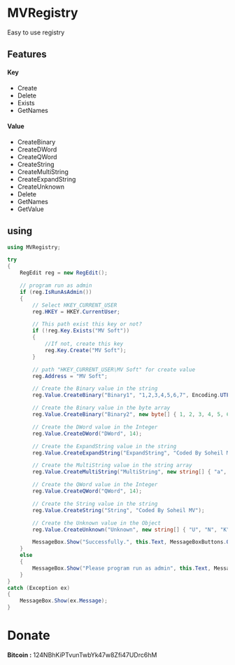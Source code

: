 # MVRegistry
Easy to use registry

## Features
#### Key
- Create
- Delete
- Exists
- GetNames

#### Value
- CreateBinary
- CreateDWord
- CreateQWord
- CreateString
- CreateMultiString
- CreateExpandString
- CreateUnknown
- Delete
- GetNames
- GetValue

## using
````csharp
using MVRegistry;

try
{
    RegEdit reg = new RegEdit();

    // program run as admin
    if (reg.IsRunAsAdmin())
    {
        // Select HKEY_CURRENT_USER
        reg.HKEY = HKEY.CurrentUser;

        // This path exist this key or not?
        if (!reg.Key.Exists("MV Soft")) 
        {
            //If not, create this key
            reg.Key.Create("MV Soft");
        }

        // path "HKEY_CURRENT_USER\MV Soft" for create value
        reg.Address = "MV Soft";

        // Create the Binary value in the string
        reg.Value.CreateBinary("Binary1", "1,2,3,4,5,6,7", Encoding.UTF8);

        // Create the Binary value in the byte array
        reg.Value.CreateBinary("Binary2", new byte[] { 1, 2, 3, 4, 5, 6, 7 });

        // Create the DWord value in the Integer
        reg.Value.CreateDWord("DWord", 14);

        // Create the ExpandString value in the string
        reg.Value.CreateExpandString("ExpandString", "Coded By Soheil MV");

        // Create the MultiString value in the string array
        reg.Value.CreateMultiString("MultiString", new string[] { "a", "b", "c", "d", "e", "f" });

        // Create the QWord value in the Integer
        reg.Value.CreateQWord("QWord", 14);

        // Create the String value in the string
        reg.Value.CreateString("String", "Coded By Soheil MV");

        // Create the Unknown value in the Object
        reg.Value.CreateUnknown("Unknown", new string[] { "U", "N", "K", "N", "O", "W", "N" });

        MessageBox.Show("Successfully.", this.Text, MessageBoxButtons.OK, MessageBoxIcon.Information);
    }
    else
    {
        MessageBox.Show("Please program run as admin", this.Text, MessageBoxButtons.OK, MessageBoxIcon.Error);
    }
}
catch (Exception ex)
{
    MessageBox.Show(ex.Message);
}
````


# Donate
**Bitcoin :** 124NBhKiPTvunTwbYk47w8Zfi47UDrc6hM
